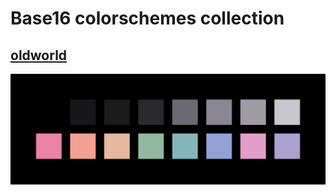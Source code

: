 # Base16 colorschemes collection

## [oldworld](./colorschemes/oldworld.yaml)
![oldworld preview](./previews/oldworld.svg)

